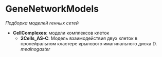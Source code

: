 GeneNetworkModels
=================
*Подборка моделей генных сетей*

- **CellComplexes**: модели комплексов клеток
  - **2Cells_AS-C**: Модель взаимодействия двух клеток в пронейральном кластере крылового имагинального диска D. *mealnogaster* 

